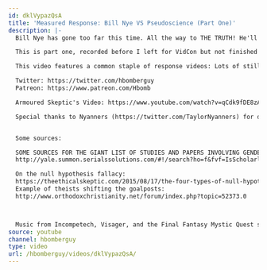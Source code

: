 ```yaml
---
id: dklVypazQsA
title: 'Measured Response: Bill Nye VS Pseudoscience (Part One)'
description: |-
  Bill Nye has gone too far this time. All the way to THE TRUTH! He'll pay for this!

  This is part one, recorded before I left for VidCon but not finished editing until after I got back.

  This video features a common staple of response videos: Lots of still images where I just talk for a bit. I hope my lack of tricks to distract you from my idiocy doesn't tank me

  Twitter: https://twitter.com/hbomberguy
  Patreon: https://www.patreon.com/Hbomb

  Armoured Skeptic's Video: https://www.youtube.com/watch?v=qCdk9fDE8zA

  Special thanks to Nyanners (https://twitter.com/TaylorNyanners) for doing some readings, and Horikawa Otane (https://www.youtube.com/user/MsOtane/videos) for helping me check sources!


  Some sources:

  SOME SOURCES FOR THE GIANT LIST OF STUDIES AND PAPERS INVOLVING GENDER EXPRESSION:
  http://yale.summon.serialssolutions.com/#!/search?ho=f&fvf=IsScholarly,true,f&l=en&q=%22gender%20expression%22

  On the null hypothesis fallacy:
  https://theethicalskeptic.com/2015/08/17/the-four-types-of-null-hypothesis-fallacy/
  Example of theists shifting the goalposts:
  http://www.orthodoxchristianity.net/forum/index.php?topic=52373.0



  Music from Incompetech, Visager, and the Final Fantasy Mystic Quest soundtrack
source: youtube
channel: hbomberguy
type: video
url: /hbomberguy/videos/dklVypazQsA/
---
```

